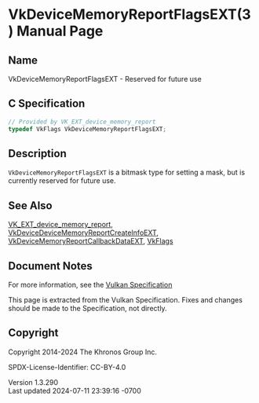 # VkDeviceMemoryReportFlagsEXT(3) Manual Page

## Name

VkDeviceMemoryReportFlagsEXT - Reserved for future use



## <a href="#_c_specification" class="anchor"></a>C Specification

``` c
// Provided by VK_EXT_device_memory_report
typedef VkFlags VkDeviceMemoryReportFlagsEXT;
```

## <a href="#_description" class="anchor"></a>Description

`VkDeviceMemoryReportFlagsEXT` is a bitmask type for setting a mask, but
is currently reserved for future use.

## <a href="#_see_also" class="anchor"></a>See Also

[VK_EXT_device_memory_report](https://registry.khronos.org/vulkan/specs/1.3-extensions/man/html/VK_EXT_device_memory_report.html),
[VkDeviceDeviceMemoryReportCreateInfoEXT](https://registry.khronos.org/vulkan/specs/1.3-extensions/man/html/VkDeviceDeviceMemoryReportCreateInfoEXT.html),
[VkDeviceMemoryReportCallbackDataEXT](https://registry.khronos.org/vulkan/specs/1.3-extensions/man/html/VkDeviceMemoryReportCallbackDataEXT.html),
[VkFlags](https://registry.khronos.org/vulkan/specs/1.3-extensions/man/html/VkFlags.html)

## <a href="#_document_notes" class="anchor"></a>Document Notes

For more information, see the <a
href="https://registry.khronos.org/vulkan/specs/1.3-extensions/html/vkspec.html#VkDeviceMemoryReportFlagsEXT"
target="_blank" rel="noopener">Vulkan Specification</a>

This page is extracted from the Vulkan Specification. Fixes and changes
should be made to the Specification, not directly.

## <a href="#_copyright" class="anchor"></a>Copyright

Copyright 2014-2024 The Khronos Group Inc.

SPDX-License-Identifier: CC-BY-4.0

Version 1.3.290  
Last updated 2024-07-11 23:39:16 -0700
